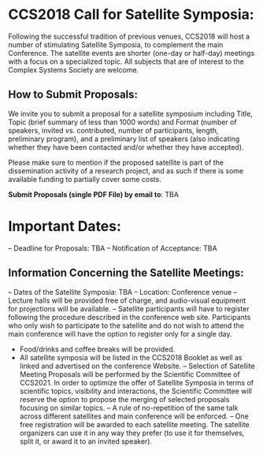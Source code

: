 # CCS2018 Call for Satellite Symposia:

Following the successful tradition of previous venues, CCS2018 will host a number of stimulating Satellite Symposia, to complement the main Conference. The satellite events are shorter (one-day or half-day) meetings with a focus on a specialized topic. All subjects that are of interest to the Complex
Systems Society are welcome.

## How to Submit Proposals:
We invite you to submit a proposal for a satellite symposium including Title, Topic (brief summary of less than 1000 words) and Format (number of speakers, invited vs. contributed, number of participants, length, preliminary program), and a preliminary list of speakers (also indicating whether they have been contacted and/or whether they have accepted).

Please make sure to mention if the proposed satellite is part of the dissemination activity of a
research project, and as such if there is some available funding to partially cover some costs.

**Submit Proposals (single PDF File) by email to**: TBA

# Important Dates:
– Deadline for Proposals: TBA
– Notification of Acceptance: TBA

## Information Concerning the Satellite Meetings:
– Dates of the Satellite Symposia: TBA
– Location: Conference venue
– Lecture halls will be provided free of charge, and audio-visual equipment for projections will be
available.
– Satellite participants will have to register following the procedure described in the conference web
site. Participants who only wish to participate to the satellite and do not wish to attend the main
conference will have the option to register only for a single day.
- Food/drinks and coffee breaks will be provided.
- All satellite symposia will be listed in the CCS2018 Booklet as well as linked and advertised on the
conference Website.
– Selection of Satellite Meeting Proposals will be performed by the Scientific Committee of
CCS2021. In order to optimize the offer of Satellite Symposia in terms of scientific topics, visibility
and interactions, the Scientific Committee will reserve the option to propose the merging of selected
proposals focusing on similar topics.
– A rule of no-repetition of the same talk across different satellites and main conference will be
enforced.
– One free registration will be awarded to each satellite meeting. The satellite organizers can use it
in any way they prefer (to use it for themselves, split it, or award it to an invited speaker).
